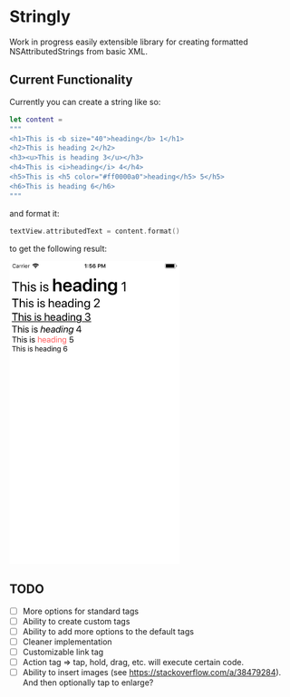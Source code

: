 # Stringly
Work in progress easily extensible library for creating formatted NSAttributedStrings from basic XML.

## Current Functionality
Currently you can create a string like so:
```Swift
let content =
"""
<h1>This is <b size="40">heading</b> 1</h1>
<h2>This is heading 2</h2>
<h3><u>This is heading 3</u></h3>
<h4>This is <i>heading</i> 4</h4>
<h5>This is <h5 color="#ff0000a0">heading</h5> 5</h5>
<h6>This is heading 6</h6>
"""
```
and format it:
```Swift
textView.attributedText = content.format()
```
to get the following result:

<img src="https://raw.githubusercontent.com/mattDavo/Stringly/master/screenshot.png" width="300"/>

## TODO
- [ ] More options for standard tags
- [ ] Ability to create custom tags
- [ ] Ability to add more options to the default tags
- [ ] Cleaner implementation
- [ ] Customizable link tag
- [ ] Action tag => tap, hold, drag, etc. will execute certain code.
- [ ] Ability to insert images (see https://stackoverflow.com/a/38479284). And then optionally tap to enlarge?
